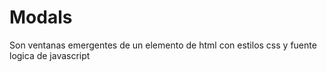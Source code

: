 # Modals
Son ventanas emergentes de un elemento de html con estilos css y fuente logica de javascript
